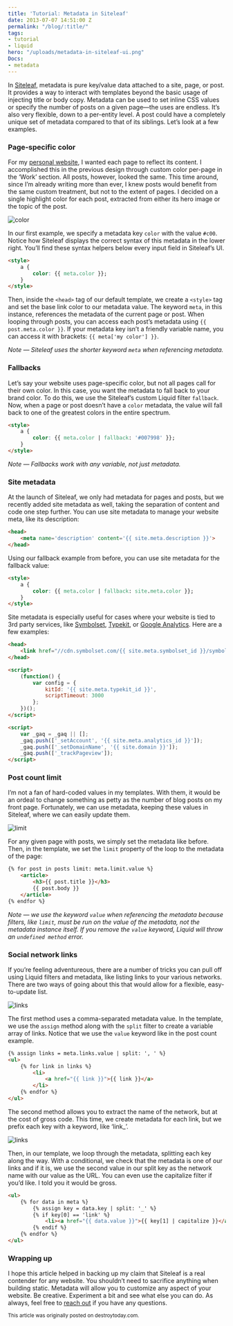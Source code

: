 ```yaml
---
title: 'Tutorial: Metadata in Siteleaf'
date: 2013-07-07 14:51:00 Z
permalink: "/blog/:title/"
tags:
- tutorial
- liquid
hero: "/uploads/metadata-in-siteleaf-ui.png"
Docs:
- metadata
---
```


In [Siteleaf](http://siteleaf.com), metadata is pure key/value data attached to a site, page, or post. It provides a way to interact with templates beyond the basic usage of injecting title or body copy. Metadata can be used to set inline CSS values or specify the number of posts on a given page—the uses are endless. It’s also very flexible, down to a per-entity level. A post could have a completely unique set of metadata compared to that of its siblings. Let’s look at a few examples.


### Page-specific color

For my [personal website](http://destroytoday.com), I wanted each page to reflect its content. I accomplished this in the previous design through custom color per-page in the ‘Work’ section. All posts, however, looked the same. This time around, since I’m already writing more than ever, I knew posts would benefit from the same custom treatment, but not to the extent of pages. I decided on a single highlight color for each post, extracted from either its hero image or the topic of the post.

![color](/uploads/metadata-in-siteleaf-color.png) 

In our first example, we specify a metadata key `color` with the value `#c00`. Notice how Siteleaf displays the correct syntax of this metadata in the lower right. You’ll find these syntax helpers below every input field in Siteleaf’s UI.

```html
<style>
    a {
        color: {{ meta.color }};
    }
</style>
```

Then, inside the `<head>` tag of our default template, we create a `<style>` tag and set the base link color to our metadata value. The keyword `meta`, in this instance, references the metadata of the current page or post. When looping through posts, you can access each post’s metadata using `{{ post.meta.color }}`. If your metadata key isn’t a friendly variable name, you can access it with brackets: `{{ meta['my color'] }}`.

*Note — Siteleaf uses the shorter keyword `meta` when referencing metadata.*

### Fallbacks

Let’s say your website uses page-specific color, but not all pages call for their own color. In this case, you want the metadata to fall back to your brand color. To do this, we use the Siteleaf’s custom Liquid filter `fallback`. Now, when a page or post doesn’t have a `color` metadata, the value will fall back to one of the greatest colors in the entire spectrum.

```html
<style>
    a {
        color: {{ meta.color | fallback: '#007998' }};
    }
</style>
```

*Note — Fallbacks work with any variable, not just metadata.*

### Site metadata

At the launch of Siteleaf, we only had metadata for pages and posts, but we recently added site metadata as well, taking the separation of content and code one step further. You can use site metadata to manage your website meta, like its description:

```html
<head>
    <meta name='description' content='{{ site.meta.description }}'>
</head>
```

Using our fallback example from before, you can use site metadata for the fallback value:

```html
<style>
    a {
        color: {{ meta.color | fallback: site.meta.color }};
    }
</style>
```

Site metadata is especially useful for cases where your website is tied to 3rd party services, like [Symbolset](http://symbolset.com), [Typekit](http://typekit.com), or [Google Analytics](http://google.com/analytics). Here are a few examples:

```html
<head>
    <link href="//cdn.symbolset.com/{{ site.meta.symbolset_id }}/symbolset.css" rel="stylesheet">
</head>
```

```html
<script>
    (function() {
        var config = {
            kitId: '{{ site.meta.typekit_id }}',
            scriptTimeout: 3000
        };
    })();
</script>
```

```html
<script>
    var _gaq = _gaq || [];
    _gaq.push(['_setAccount', '{{ site.meta.analytics_id }}']);
    _gaq.push(['_setDomainName', '{{ site.domain }}']);
    _gaq.push(['_trackPageview']);
</script>
```

### Post count limit

I’m not a fan of hard-coded values in my templates. With them, it would be an ordeal to change something as petty as the number of blog posts on my front page. Fortunately, we can use metadata, keeping these values in Siteleaf, where we can easily update them.

![limit](/uploads/metadata-in-siteleaf-limit.png) 

For any given page with posts, we simply set the metadata like before. Then, in the template, we set the `limit` property of the loop to the metadata of the page:

```html
{% for post in posts limit: meta.limit.value %}
    <article>
        <h3>{{ post.title }}</h3>
        {{ post.body }}
    </article>
{% endfor %}
```

*Note — we use the keyword `value` when referencing the metadata because filters, like `limit`, must be run on the value of the metadata, not the metadata instance itself. If you remove the `value` keyword, Liquid will throw an `undefined method` error.*

### Social network links

If you’re feeling adventureous, there are a number of tricks you can pull off using Liquid filters and metadata, like listing links to your various networks. There are two ways of going about this that would allow for a flexible, easy-to-update list.

![links](/uploads/metadata-in-siteleaf-links-1.png) 

The first method uses a comma-separated metadata value. In the template, we use the `assign` method along with the `split` filter to create a variable array of links. Notice that we use the `value` keyword like in the post count example.

```html
{% assign links = meta.links.value | split: ', ' %}
<ul>
    {% for link in links %}
        <li>
            <a href="{{ link }}">{{ link }}</a>
        </li>
    {% endfor %}
</ul>
```

The second method allows you to extract the name of the network, but at the cost of gross code. This time, we create metadata for each link, but we prefix each key with a keyword, like ‘link_’.

![links](/uploads/metadata-in-siteleaf-links-2.png) 

Then, in our template, we loop through the metadata, splitting each key along the way. With a conditional, we check that the metadata is one of our links and if it is, we use the second value in our split key as the network name with our value as the URL. You can even use the capitalize filter if you’d like. I told you it would be gross. 

```html
<ul>
    {% for data in meta %}
        {% assign key = data.key | split: '_' %}
        {% if key[0] == 'link' %}
            <li><a href="{{ data.value }}">{{ key[1] | capitalize }}</a></li>
        {% endif %}
    {% endfor %}
</ul>
```

### Wrapping up

I hope this article helped in backing up my claim that Siteleaf is a real contender for any website. You shouldn’t need to sacrifice anything when building static. Metadata will allow you to customize any aspect of your website. Be creative. Experiment a bit and see what else you can do. As always, feel free to [reach out](http://twitter.com/siteleaf) if you have any questions.

<small>This article was originally posted on destroytoday.com.</small>
